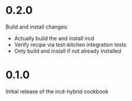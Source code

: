 
# 0.2.0

Build and install changes:

 - Actually build the and install ircd
 - Verify recipe via test-kitchen integration tests
 - Only build and install if not already installed

# 0.1.0

Initial release of the ircd-hybrid cookbook
